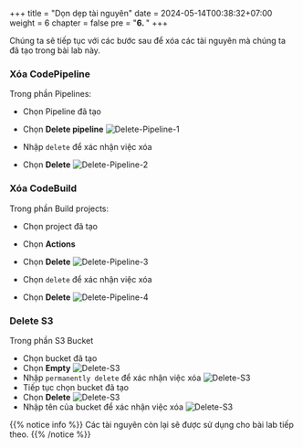 +++
title = "Dọn dẹp tài nguyên"
date = 2024-05-14T00:38:32+07:00
weight = 6
chapter = false
pre = "<b>6. </b>"
+++

Chúng ta sẽ tiếp tục với các bước sau để xóa các tài nguyên mà chúng ta đã tạo trong bài lab này.

### Xóa CodePipeline

Trong phần Pipelines:

- Chọn Pipeline đã tạo
- Chọn **Delete pipeline**
  ![Delete-Pipeline-1](/images/6/6-1.png?width=90pc)

- Nhập `delete` để xác nhận việc xóa
- Chọn **Delete**
  ![Delete-Pipeline-2](/images/6/6-2.png?width=90pc)

### Xóa CodeBuild

Trong phần Build projects:

- Chọn project đã tạo
- Chọn **Actions**
- Chọn **Delete**
  ![Delete-Pipeline-3](/images/6/6-3.png?width=90pc)

- Chọn `delete` để xác nhận việc xóa
- Chọn **Delete**
  ![Delete-Pipeline-4](/images/6/6-4.png?width=90pc)

### Delete S3

Trong phần S3 Bucket

- Chọn bucket đã tạo
- Chọn **Empty**
  ![Delete-S3](/images/6/6-5.png?width=90pc)
- Nhập `permanently delete` để xác nhận việc xóa
  ![Delete-S3](/images/6/6-6.png?width=90pc)
- Tiếp tục chọn bucket đã tạo
- Chọn **Delete**
  ![Delete-S3](/images/6/6-7.png?width=90pc)
- Nhập tên của bucket để xác nhận việc xóa
  ![Delete-S3](/images/6/6-8.png?width=90pc)

{{% notice info %}}
Các tài nguyên còn lại sẽ được sử dụng cho bài lab tiếp theo.
{{% /notice %}}
